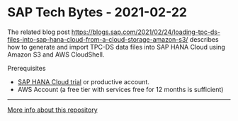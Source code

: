 # SAP Tech Bytes - 2021-02-22

The related blog post https://blogs.sap.com/2021/02/24/loading-tpc-ds-files-into-sap-hana-cloud-from-a-cloud-storage-amazon-s3/ describes how to generate and import TPC-DS data files into SAP HANA Cloud using Amazon S3 and AWS CloudShell.

Prerequisites
* [SAP HANA Cloud trial](https://developers.sap.com/tutorials/hana-cloud-deploying.html) or productive account.
* AWS Account (a free tier with services free for 12 months is sufficient)

---

[More info about this repository](https://github.com/SAP-samples/sap-tech-bytes)
